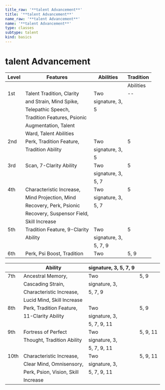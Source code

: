 ```yaml
---
title_raw: '**talent Advancement**'
title: '**talent Advancement**'
name_raw: '**talent Advancement**'
name: '**talent Advancement**'
type: classes
subtype: talent
kind: basics
---
```


# **talent Advancement**

| Level | Features                     | Abilities     | Tradition |
| ----- | ---------------------------- | ------------- | --------- |
|       |                              |               | Abilities |
| 1st   | Talent Tradition, Clarity    | Two           | --        |
|       | and Strain, Mind Spike,      | signature, 3, |           |
|       | Telepathic Speech,           | 5             |           |
|       | Tradition Features, Psionic  |               |           |
|       | Augmentation, Talent         |               |           |
|       | Ward, Talent Abilities       |               |           |
| 2nd   | Perk, Tradition Feature,     | Two           | 5         |
|       | Tradition Ability            | signature, 3, |           |
|       |                              | 5             |           |
| 3rd   | Scan, 7-Clarity Ability      | Two           | 5         |
|       |                              | signature, 3, |           |
|       |                              | 5, 7          |           |
| 4th   | Characteristic Increase,     | Two           | 5         |
|       | Mind Projection, Mind        | signature, 3, |           |
|       | Recovery, Perk, Psionic      | 5, 7          |           |
|       | Recovery, Suspensor Field,   |               |           |
|       | Skill Increase               |               |           |
| 5th   | Tradition Feature, 9-Clarity | Two           | 5         |
|       | Ability                      | signature, 3, |           |
|       |                              | 5, 7, 9       |           |
| 6th   | Perk, Psi Boost, Tradition   | Two           | 5, 9      |

|      | Ability                    | signature, 3, 5, 7, 9 |          |
| ---- | -------------------------- | --------------------- | -------- |
| 7th  | Ancestral Memory,          | Two                   | 5, 9     |
|      | Cascading Strain,          | signature, 3,         |          |
|      | Characteristic Increase,   | 5, 7, 9               |          |
|      | Lucid Mind, Skill Increase |                       |          |
| 8th  | Perk, Tradition Feature,   | Two                   | 5, 9     |
|      | 11-Clarity Ability         | signature, 3,         |          |
|      |                            | 5, 7, 9, 11           |          |
| 9th  | Fortress of Perfect        | Two                   | 5, 9, 11 |
|      | Thought, Tradition Ability | signature, 3,         |          |
|      |                            | 5, 7, 9, 11           |          |
| 10th | Characteristic Increase,   | Two                   | 5, 9, 11 |
|      | Clear Mind, Omnisensory,   | signature, 3,         |          |
|      | Perk, Psion, Vision, Skill | 5, 7, 9, 11           |          |
|      | Increase                   |                       |          |
